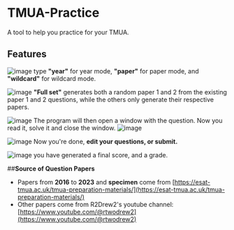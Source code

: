 # TMUA-Practice
A tool to help you practice for your TMUA.

## **Features**
![image](https://github.com/user-attachments/assets/010ce6ab-0d04-40ae-a26f-356abc4a39fb)
type **"year"** for year mode, **"paper"** for paper mode, and **"wildcard"** for wildcard mode.

![image](https://github.com/user-attachments/assets/b65a5874-02c6-405e-8594-f02dcbe42ed5)
**"Full set"** generates both a random paper 1 and 2 from the existing paper 1 and 2 questions, while the others only generate their respective papers.

![image](https://github.com/user-attachments/assets/1d3380ce-ec74-421b-9f93-fb3702d3b0f6)
The program will then open a window with the question.  Now you read it, solve it and close the window.
![image](https://github.com/user-attachments/assets/8af6bf3a-1fb1-46d2-bc15-fa069373538f)

![image](https://github.com/user-attachments/assets/6b9f6887-55e5-4632-b74e-653e3df6fc37)
Now you're done, **edit your questions, or submit.**

![image](https://github.com/user-attachments/assets/eaae2c86-9eb1-40fc-904b-dd734e1b923b)
you have generated a final score, and a grade.

##**Source of Question Papers**
- Papers from **2016** to **2023** and **specimen** come from [https://esat-tmua.ac.uk/tmua-preparation-materials/](https://esat-tmua.ac.uk/tmua-preparation-materials/)
- Other papers come from R2Drew2's youtube channel: [https://www.youtube.com/@rtwodrew2](https://www.youtube.com/@rtwodrew2)
